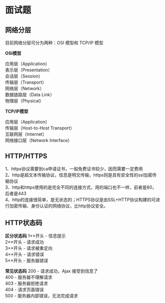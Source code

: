 # 面试题

## 网络分层
目前网络分层可分为两种：OSI 模型和 TCP/IP 模型

**OSI模型**

应用层（Application）  
表示层（Presentation）  
会话层（Session）   
传输层（Transport）  
网络层（Network）  
数据链路层（Data Link）  
物理层（Physical）

**TCP/IP模型** 

应用层（Application）  
传输层（Host-to-Host Transport）  
互联网层（Internet）  
网络接口层（Network Interface）

## HTTP/HTTPS
1、https协议需要到ca申请证书，一般免费证书较少，因而需要一定费用   
2、http是超文本传输协议，信息是明文传输，https则是具有安全性的ssl加密传输协议   
3、http和https使用的是完全不同的连接方式，用的端口也不一样，前者是80，后者是443   
4、http的连接很简单，是无状态的；HTTPS协议是由SSL+HTTP协议构建的可进行加密传输、身份认证的网络协议，比http协议安全。

## HTTP状态码
**区分状态码**
1××开头  - 信息提示  
2××开头  - 请求成功  
3××开头  - 请求被重定向  
4××开头  - 请求错误  
5××开头  - 服务器错误

**常见状态码**
200 - 请求成功，Ajax 接受到信息了  
400 - 服务器不理解请求  
403 - 服务器拒绝请求  
404 - 请求页面错误  
500 - 服务器内部错误，无法完成请求